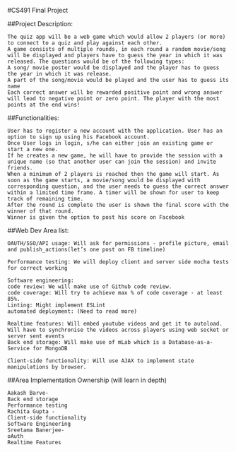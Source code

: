 
#CS491 Final Project 



##Project Description: 

    The quiz app will be a web game which would allow 2 players (or more) to connect to a quiz and play against each other.
    A game consists of multiple rounds, in each round a random movie/song will be displayed and players have to guess the year in which it was released. The questions would be of the following types:
    A song/ movie poster would be displayed and the player has to guess the year in which it was release.
    A part of the song/movie would be played and the user has to guess its name
    Each correct answer will be rewarded positive point and wrong answer will lead to negative point or zero point. The player with the most points at the end wins!


##Functionalities:

    User has to register a new account with the application. User has an option to sign up using his Facebook account.
    Once User logs in login, s/he can either join an existing game or start a new one. 
    If he creates a new game, he will have to provide the session with a unique name (so that another user can join the session) and invite friends. 
    When a minimum of 2 players is reached then the game will start. As soon as the game starts, a movie/song would be displayed with corresponding question, and the user needs to guess the correct answer within a limited time frame. A timer will be shown for user to keep track of remaining time.
    After the round is complete the user is shown the final score with the winner of that round.
    Winner is given the option to post his score on Facebook


##Web Dev Area list:

    OAUTH/SSO/API usage: Will ask for permissions - profile picture, email and publish_actions(let’s one post on FB timeline)

    Performance testing: We will deploy client and server side mocha tests for correct working
        
    Software engineering: 
    code review: We will make use of Github code review. 
    code coverage: Will try to achieve max % of code coverage - at least 85%. 
    Linting: Might implement ESLint
    automated deployment: (Need to read more)

    Realtime features: Will embed youtube videos and get it to autoload. Will have to synchronise the videos across players using web socket or server sent events
    Back end storage: Will make use of mLab which is a Database-as-a-Service for MongoDB

    Client-side functionality: Will use AJAX to implement state manipulations by browser. 


##Area Implementation Ownership (will learn in depth)

    Aakash Barve-
    Back end storage
    Performance testing
    Rachita Gupta - 
    Client-side functionality
    Software Engineering
    Sreetama Banerjee-
    oAuth
    Realtime Features
